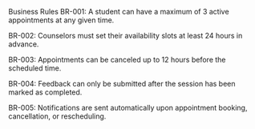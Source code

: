 Business Rules
BR-001: A student can have a maximum of 3 active appointments at any given time.

BR-002: Counselors must set their availability slots at least 24 hours in advance.

BR-003: Appointments can be canceled up to 12 hours before the scheduled time.

BR-004: Feedback can only be submitted after the session has been marked as completed.

BR-005: Notifications are sent automatically upon appointment booking, cancellation, or rescheduling.


